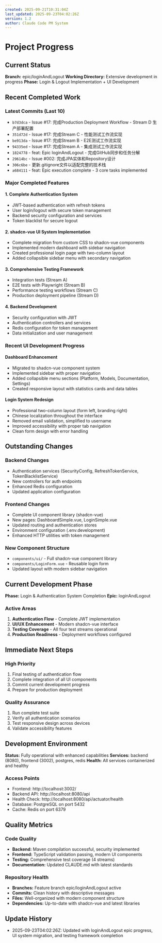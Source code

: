 ```yaml
---
created: 2025-09-21T10:31:04Z
last_updated: 2025-09-23T04:02:26Z
version: 1.2
author: Claude Code PM System
---
```


# Project Progress

## Current Status

**Branch:** epic/loginAndLogout
**Working Directory:** Extensive development in progress
**Phase:** Login & Logout Implementation + UI Development

## Recent Completed Work

### Latest Commits (Last 10)
- `b7d3dca` - Issue #17: 完成Production Deployment Workflow - Stream D 生产部署配置
- `351d72d` - Issue #17: 完成Stream C - 性能测试工作流实现
- `be913da` - Issue #17: 完成Stream B - E2E测试工作流实现
- `94335ed` - Issue #17: 完成Stream A - 集成测试工作流实现
- `1824778` - feat: Epic loginAndLogout - 完成GitHub同步和任务分解
- `29614bc` - Issue #002: 完成JPA实体和Repository设计
- `306c6be` - 更新.gitignore文件以适配完整的技术栈
- `a684111` - feat: Epic execution complete - 3 core tasks implemented

### Major Completed Features

#### 1. **Complete Authentication System**
- JWT-based authentication with refresh tokens
- User login/logout with secure token management
- Backend security configuration and services
- Token blacklist for secure logout

#### 2. **shadcn-vue UI System Implementation**
- Complete migration from custom CSS to shadcn-vue components
- Implemented modern dashboard with sidebar navigation
- Created professional login page with two-column layout
- Added collapsible sidebar menu with secondary navigation

#### 3. **Comprehensive Testing Framework**
- Integration tests (Stream A)
- E2E tests with Playwright (Stream B)
- Performance testing workflows (Stream C)
- Production deployment pipeline (Stream D)

#### 4. **Backend Development**
- Security configuration with JWT
- Authentication controllers and services
- Redis configuration for token management
- Data initialization and user management

### Recent UI Development Progress

#### Dashboard Enhancement
- Migrated to shadcn-vue component system
- Implemented sidebar with proper navigation
- Added collapsible menu sections (Platform, Models, Documentation, Settings)
- Created responsive layout with statistics cards and data tables

#### Login System Redesign
- Professional two-column layout (form left, branding right)
- Chinese localization throughout the interface
- Removed email validation, simplified to username
- Improved accessibility with proper tab navigation
- Clean form design with error handling

## Outstanding Changes

### Backend Changes
- Authentication services (SecurityConfig, RefreshTokenService, TokenBlacklistService)
- New controllers for auth endpoints
- Enhanced Redis configuration
- Updated application configuration

### Frontend Changes
- Complete UI component library (shadcn-vue)
- New pages: DashboardSimple.vue, LoginSimple.vue
- Updated routing and authentication stores
- Environment configuration (.env.development)
- Enhanced HTTP utilities with token management

### New Component Structure
- `components/ui/` - Full shadcn-vue component library
- `components/LoginForm.vue` - Reusable login form
- Updated layout with modern sidebar navigation

## Current Development Phase

**Phase:** Login & Authentication System Completion
**Epic:** loginAndLogout

### Active Areas
1. **Authentication Flow** - Complete JWT implementation
2. **UI/UX Enhancement** - Modern shadcn-vue interface
3. **Testing Coverage** - All four test streams operational
4. **Production Readiness** - Deployment workflows configured

## Immediate Next Steps

### High Priority
1. Final testing of authentication flow
2. Complete integration of all UI components
3. Commit current development progress
4. Prepare for production deployment

### Quality Assurance
1. Run complete test suite
2. Verify all authentication scenarios
3. Test responsive design across devices
4. Validate accessibility features

## Development Environment

**Status:** Fully operational with enhanced capabilities
**Services:** backend (8080), frontend (3002), postgres, redis
**Health:** All services containerized and healthy

### Access Points
- Frontend: http://localhost:3002/
- Backend API: http://localhost:8080/api
- Health Check: http://localhost:8080/api/actuator/health
- Database: PostgreSQL on port 5432
- Cache: Redis on port 6379

## Quality Metrics

### Code Quality
- **Backend:** Maven compilation successful, security implemented
- **Frontend:** TypeScript validation passing, modern UI components
- **Testing:** Comprehensive test coverage (4 streams)
- **Documentation:** Updated CLAUDE.md with latest standards

### Repository Health
- **Branches:** Feature branch epic/loginAndLogout active
- **Commits:** Clean history with descriptive messages
- **Files:** Well-organized with modern component structure
- **Dependencies:** Up-to-date with shadcn-vue and latest libraries

## Update History
- 2025-09-23T04:02:26Z: Updated with loginAndLogout epic progress, UI system migration, and testing framework completion